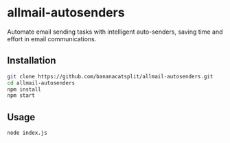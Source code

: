# allmail-autosenders

Automate email sending tasks with intelligent auto-senders, saving time and effort in email communications.

## Installation

```bash
git clone https://github.com/bananacatsplit/allmail-autosenders.git
cd allmail-autosenders
npm install
npm start
```

## Usage
```bash
node index.js
```
